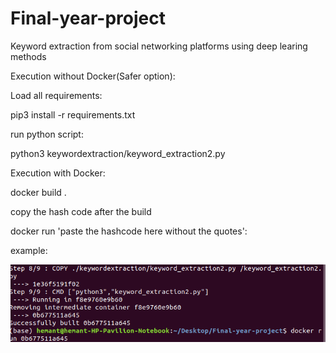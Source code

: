 # Final-year-project
Keyword extraction from social networking platforms using deep learing methods


Execution without Docker(Safer option):

Load all requirements:

pip3 install -r requirements.txt

run python script:

python3 keywordextraction/keyword_extraction2.py



Execution with Docker:

docker build .

copy the hash code after the build

docker run 'paste the hashcode here without the quotes':

example:

![alt test](https://github.com/Hemantr05/Final-year-project/blob/master/images/docker_steps.png)


